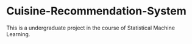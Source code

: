# Cuisine-Recommendation-System
This is a undergraduate project in the course of Statistical Machine Learning.
